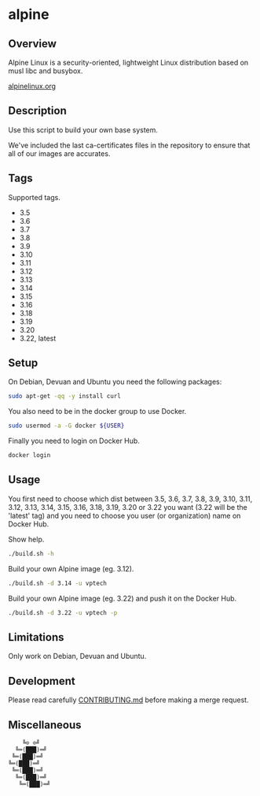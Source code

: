 # alpine

## Overview

Alpine Linux  is a security-oriented,  lightweight Linux distribution  based on
musl libc and busybox.

[alpinelinux.org](https://alpinelinux.org/)

## Description

Use this script to build your own base system.

We've included the last ca-certificates files  in the repository to ensure that
all of our images are accurates.

## Tags

Supported tags.

- 3.5
- 3.6
- 3.7
- 3.8
- 3.9
- 3.10
- 3.11
- 3.12
- 3.13
- 3.14
- 3.15
- 3.16
- 3.18
- 3.19
- 3.20
- 3.22, latest

## Setup

On Debian, Devuan and Ubuntu you need the following packages:

```bash
sudo apt-get -qq -y install curl
```

You also need to be in the docker group to use Docker.

```bash
sudo usermod -a -G docker ${USER}
```

Finally you need to login on Docker Hub.

```bash
docker login
```

## Usage

You first  need to  choose which dist  between 3.5, 3.6,  3.7, 3.8,  3.9, 3.10,
3.11, 3.12, 3.13, 3.14, 3.15, 3.16, 3.18, 3.19, 3.20 or 3.22 you want (3.22 will be the 'latest' tag) and you
need to choose you user (or organization) name on Docker Hub.

Show help.

```bash
./build.sh -h
```

Build your own Alpine image (eg. 3.12).

```bash
./build.sh -d 3.14 -u vptech
```

Build your own Alpine image (eg. 3.22) and push it on the Docker Hub.

```bash
./build.sh -d 3.22 -u vptech -p
```

## Limitations

Only work on Debian, Devuan and Ubuntu.

## Development

Please read carefully [CONTRIBUTING.md](CONTRIBUTING.md) before making a merge request.

## Miscellaneous

```text
    ╚⊙ ⊙╝
  ╚═(███)═╝
 ╚═(███)═╝
╚═(███)═╝
 ╚═(███)═╝
  ╚═(███)═╝
   ╚═(███)═╝
```
